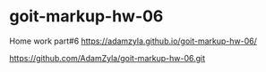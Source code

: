 # goit-markup-hw-06 
Home work part#6
https://adamzyla.github.io/goit-markup-hw-06/

https://github.com/AdamZyla/goit-markup-hw-06.git
